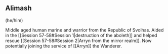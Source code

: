 ## Alimash
(he/him)

Middle aged human marine and warrior from the Republic of Svolhas. Aided in the [[Session 57-58#Session 1|destruction of the aboleth]] and helped rescue [[Session 57-58#Session 2|Arryn from the mirror realm]]. Now potentially joining the service of [[Arryn]] the Wanderer.
